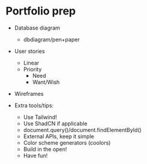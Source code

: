 # Portfolio prep

- Database diagram

  - dbdiagram/pen+paper

- User stories

  - Linear
  - Priority
    - Need
    - Want/Wish

- Wireframes

- Extra tools/tips:
  - Use Tailwind!
  - Use ShadCN if applicable
  - document.query()/document.findElementById()
  - External APIs, keep it simple
  - Color scheme generators (coolors)
  - Build in the open!
  - Have fun!
